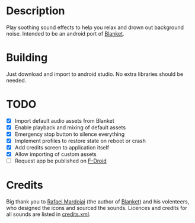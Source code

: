 # Description
Play soothing sound effects to help you relax and drown out background noise. Intended to be an android port of [Blanket](https://github.com/rafaelmardojai/blanket).

# Building
Just download and import to android studio. No extra libraries should be needed.

# TODO
- [X] Import default audio assets from Blanket
- [X] Enable playback and mixing of default assets
- [X] Emergency stop button to silence everything
- [X] Implement profiles to restore state on reboot or crash
- [X] Add credits screen to application itself
- [X] Allow importing of custom assets
- [ ] Request app be published on [F-Droid](https://f-droid.org/)

# Credits
Big thank you to [Rafael Mardojai](https://github.com/rafaelmardojai) (the author of [Blanket](https://github.com/rafaelmardojai/blanket)) and his volenteers, who designed the icons and sourced the sounds. Licences and credits for all sounds are listed in [credits.xml](app/src/main/res/raw/credits.xml).

